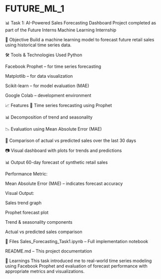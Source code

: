 # FUTURE_ML_1

📊 Task 1: AI-Powered Sales Forecasting Dashboard
Project completed as part of the Future Interns Machine Learning Internship

📌 Objective
Build a machine learning model to forecast future retail sales using historical time series data.

🛠️ Tools & Technologies Used
Python

Facebook Prophet – for time series forecasting

Matplotlib – for data visualization

Scikit-learn – for model evaluation (MAE)

Google Colab – development environment

📈 Features
🔮 Time series forecasting using Prophet

📊 Decomposition of trend and seasonality

📉 Evaluation using Mean Absolute Error (MAE)

📍 Comparison of actual vs predicted sales over the last 30 days

📷 Visual dashboard with plots for trends and predictions

📊 Output
60-day forecast of synthetic retail sales

Performance Metric:

Mean Absolute Error (MAE) – indicates forecast accuracy

Visual Output:

Sales trend graph

Prophet forecast plot

Trend & seasonality components

Actual vs predicted sales comparison

📂 Files
Sales_Forecasting_Task1.ipynb – Full implementation notebook

README.md – This project documentation

🧠 Learnings
This task introduced me to real-world time series modeling using Facebook Prophet and evaluation of forecast performance with appropriate metrics and visualizations.

